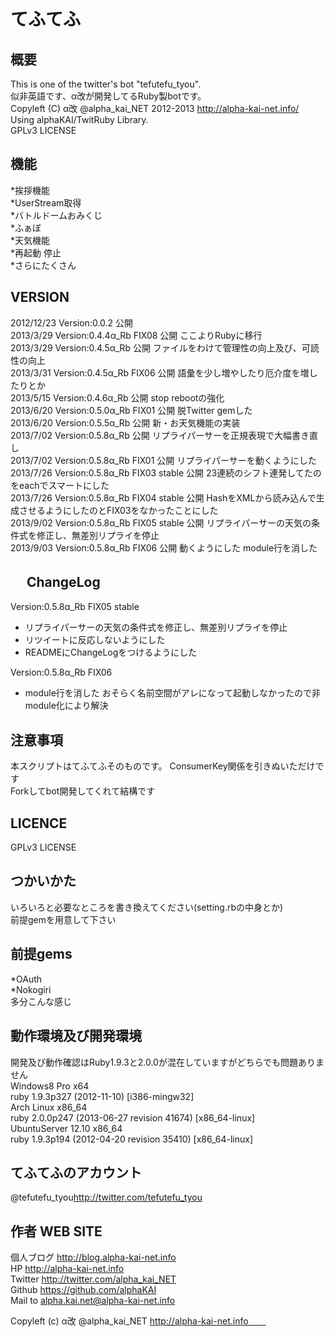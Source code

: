 てふてふ
==================
  
  
概要
------------------
This is one of the twitter's bot "tefutefu_tyou".  
似非英語です、α改が開発してるRuby製botです。  
Copyleft (C) α改 @alpha_kai_NET 2012-2013 http://alpha-kai-net.info/  
Using alphaKAI/TwitRuby Library.  
GPLv3 LICENSE  
  
  
機能
-----------------
*挨拶機能  
*UserStream取得  
*バトルドームおみくじ  
*ふぁぼ  
*天気機能  
*再起動 停止  
*さらにたくさん  
  
  
VERSION
-----------------
2012/12/23  Version:0.0.2                  公開  
2013/3/29   Version:0.4.4α_Rb FIX08        公開 ここよりRubyに移行  
2013/3/29   Version:0.4.5α_Rb              公開 ファイルをわけて管理性の向上及び、可読性の向上  
2013/3/31   Version:0.4.5α_Rb FIX06        公開 語彙を少し増やしたり厄介度を増したりとか  
2013/5/15   Version:0.4.6α_Rb              公開 stop rebootの強化  
2013/6/20   Version:0.5.0α_Rb FIX01        公開 脱Twitter gemした  
2013/6/20   Version:0.5.5α_Rb              公開 新・お天気機能の実装  
2013/7/02   Version:0.5.8α_Rb              公開 リプライパーサーを正規表現で大幅書き直し  
2013/7/02   Version:0.5.8α_Rb FIX01        公開 リプライパーサーを動くようにした  
2013/7/26   Version:0.5.8α_Rb FIX03 stable 公開 23連続のシフト連発してたのをeachでスマートにした  
2013/7/26   Version:0.5.8α_Rb FIX04 stable 公開 HashをXMLから読み込んで生成させるようにしたのとFIX03をなかったことにした  
2013/9/02   Version:0.5.8α_Rb FIX05 stable 公開 リプライパーサーの天気の条件式を修正し、無差別リプライを停止  
2013/9/03   Version:0.5.8α_Rb FIX06        公開 動くようにした module行を消した  
  
　 
ChangeLog
-----------------
Version:0.5.8α_Rb FIX05 stable  
* リプライパーサーの天気の条件式を修正し、無差別リプライを停止  
* リツイートに反応しないようにした  
* READMEにChangeLogをつけるようにした  
  
Version:0.5.8α_Rb FIX06  
* module行を消した おそらく名前空間がアレになって起動しなかったので非module化により解決
  
  
注意事項
-----------------
本スクリプトはてふてふそのものです。
ConsumerKey関係を引きぬいただけです  
Forkしてbot開発してくれて結構です  
  
  
LICENCE
-----------------
GPLv3 LICENSE  
  
  
つかいかた
-------------------
いろいろと必要なところを書き換えてください(setting.rbの中身とか)  
前提gemを用意して下さい  
  

前提gems
--------------------
*OAuth  
*Nokogiri  
多分こんな感じ  
  

動作環境及び開発環境
--------------------
開発及び動作確認はRuby1.9.3と2.0.0が混在していますがどちらでも問題ありません  
Windows8 Pro x64  
ruby 1.9.3p327 (2012-11-10) [i386-mingw32]  
Arch Linux x86_64  
ruby 2.0.0p247 (2013-06-27 revision 41674) [x86_64-linux]  
UbuntuServer 12.10 x86_64  
ruby 1.9.3p194 (2012-04-20 revision 35410) [x86_64-linux]  
  
てふてふのアカウント
--------------------
@tefutefu_tyou<http://twitter.com/tefutefu_tyou>  
  
  
作者 WEB SITE
-------------------
個人ブログ <http://blog.alpha-kai-net.info>  
HP <http://alpha-kai-net.info>  
Twitter <http://twitter.com/alpha_kai_NET>  
Github <https://github.com/alphaKAI>  
Mail to <alpha.kai.net@alpha-kai-net.info>
  
  
Copyleft (c) α改 @alpha_kai_NET http://alpha-kai-net.info　　
